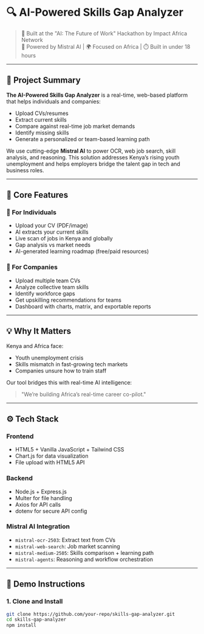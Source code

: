 # 🔍 AI-Powered Skills Gap Analyzer

> 📍 Built at the "AI: The Future of Work" Hackathon by Impact Africa Network  
> 🧠 Powered by Mistral AI | 🌍 Focused on Africa | ⏱️ Built in under 18 hours

---

## 🚀 Project Summary

**The AI-Powered Skills Gap Analyzer** is a real-time, web-based platform that helps individuals and companies:
- Upload CVs/resumes  
- Extract current skills  
- Compare against real-time job market demands  
- Identify missing skills  
- Generate a personalized or team-based learning path

We use cutting-edge **Mistral AI** to power OCR, web job search, skill analysis, and reasoning. This solution addresses Kenya’s rising youth unemployment and helps employers bridge the talent gap in tech and business roles.

---

## 🧠 Core Features

### 👤 For Individuals
- Upload your CV (PDF/image)  
- AI extracts your current skills  
- Live scan of jobs in Kenya and globally  
- Gap analysis vs market needs  
- AI-generated learning roadmap (free/paid resources)

### 🏢 For Companies
- Upload multiple team CVs  
- Analyze collective team skills  
- Identify workforce gaps  
- Get upskilling recommendations for teams  
- Dashboard with charts, matrix, and exportable reports

---

## 💡 Why It Matters

Kenya and Africa face:
- Youth unemployment crisis  
- Skills mismatch in fast-growing tech markets  
- Companies unsure how to train staff

Our tool bridges this with real-time AI intelligence:  
> "We’re building Africa’s real-time career co-pilot."

---

## ⚙️ Tech Stack

### Frontend
- HTML5 + Vanilla JavaScript + Tailwind CSS  
- Chart.js for data visualization  
- File upload with HTML5 API

### Backend
- Node.js + Express.js  
- Multer for file handling  
- Axios for API calls  
- dotenv for secure API config

### Mistral AI Integration
- `mistral-ocr-2503`: Extract text from CVs  
- `mistral-web-search`: Job market scanning  
- `mistral-medium-2505`: Skills comparison + learning path  
- `mistral-agents`: Reasoning and workflow orchestration

---

## 🧪 Demo Instructions

### 1. Clone and Install

```bash
git clone https://github.com/your-repo/skills-gap-analyzer.git
cd skills-gap-analyzer
npm install
